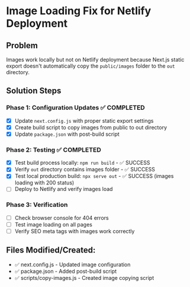 # Image Loading Fix for Netlify Deployment

## Problem
Images work locally but not on Netlify deployment because Next.js static export doesn't automatically copy the `public/images` folder to the `out` directory.

## Solution Steps

### Phase 1: Configuration Updates ✅ COMPLETED
- [x] Update `next.config.js` with proper static export settings
- [x] Create build script to copy images from public to out directory
- [x] Update `package.json` with post-build script

### Phase 2: Testing ✅ COMPLETED
- [x] Test build process locally: `npm run build` - ✅ SUCCESS
- [x] Verify `out` directory contains images folder - ✅ SUCCESS
- [x] Test local production build: `npx serve out` - ✅ SUCCESS (images loading with 200 status)
- [ ] Deploy to Netlify and verify images load

### Phase 3: Verification
- [ ] Check browser console for 404 errors
- [ ] Test image loading on all pages
- [ ] Verify SEO meta tags with images work correctly

## Files Modified/Created:
- ✅ next.config.js - Updated image configuration
- ✅ package.json - Added post-build script
- ✅ scripts/copy-images.js - Created image copying script

